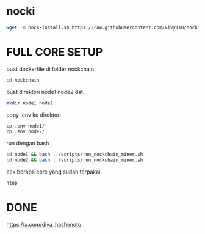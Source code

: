 # nocki

```bash
wget -O nock-install.sh https://raw.githubusercontent.com/Vivy110/nocki/refs/heads/main/nock-install.sh && sed -i 's/\r$//' nock-install.sh && chmod +x nock-install.sh && ./nock-install.sh
```

# FULL CORE SETUP
buat dockerfile di folder nockchain
```bash
cd nockchain
```
buat direktori node1 node2 dst.
```bash
mkdir node1 node2
```
copy .env ke direktori 
```bash
cp .env node1/
cp .env node2/
```
run dengan bash 
```bash
cd node1 && bash ../scripts/run_nockchain_miner.sh
cd node2 && bash ../scripts/run_nockchain_miner.sh
```
cek berapa core yang sudah terpakai

```bash
htop
```


# DONE

https://x.com/diva_hashimoto
